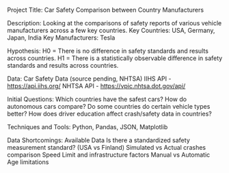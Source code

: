 Project Title:
Car Safety Comparison between Country Manufacturers

Description:
Looking at the comparisons of safety reports of various vehicle manufacturers across a few key countries.
Key Countries: USA, Germany, Japan, India
Key Manufacturers: Tesla

Hypothesis:
H0 = There is no difference in safety standards and results across countries.
H1 = There is a statistically observable difference in safety standards and results across countries.

Data:
Car Safety Data (source pending, NHTSA)
IIHS API - https://api.iihs.org/
NHTSA API - https://vpic.nhtsa.dot.gov/api/

Initial Questions:
Which countries have the safest cars?
How do autonomous cars compare?
Do some countries do certain vehicle types better?
How does driver education affect crash/safety data in countries?

Techniques and Tools:
Python, Pandas, JSON, Matplotlib

Data Shortcomings:
Available Data
Is there a standardized safety measurement standard? (USA vs Finland)
Simulated vs Actual crashes comparison
Speed Limit and infrastructure factors
Manual vs Automatic
Age limitations